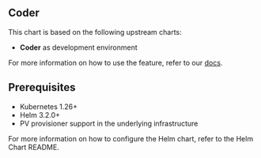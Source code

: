 ## Coder


This chart is based on the following upstream charts:
- **Coder** as development environment

For more information on how to use the feature, refer to our [docs](https://github.com/sourcemation/charts).


## Prerequisites

- Kubernetes 1.26+
- Helm 3.2.0+
- PV provisioner support in the underlying infrastructure


For more information on how to configure the Helm chart, refer to the Helm Chart README.